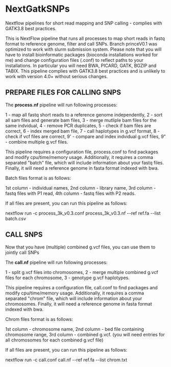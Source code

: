 # NextGatkSNPs
Nextflow pipelines for short read mapping and SNP calling - complies with GATK3.8 best practices. 

This is NextFlow pipeline that runs all processes to map short reads in fastq format to reference genome, 
filter and call SNPs. Branch princeV0.1 was optimized to work with slurm submission system. Please note 
that you will have to install bioinformatic packages (bioconda installations worked for me) and change 
configuration files (.conf) to reflect paths to your installations. In particular you will need BWA, 
PICARD, GATK, BGZIP and TABIX. This pipeline complies with GATK3.8 best practices and is unlikely to 
work with version 4.0+ without serious changes.

## PREPARE FILES FOR CALLING SNPS

The **process.nf** pipeline will run following processes:

  1 - map all fastq short reads to a reference genome independently,
  2 - sort all sam files and generate bam files,
  3 - merge mutliple bam files for the same indvidual,
  4 - remove PCR duplicates,
  5 - check if bam files are correct,
  6 - index merged bam file,
  7 - call haplotypes in g.vcf format,
  8 - check if vcf files are correct,
  9' - compare and index indvidual g.vcf files,
  9" - combine multiple g.vcf files.

This pipeline requires a configuration file, process.conf to find packages and modify cpu/time/memory usage. 
Additionally, it requires a comma separated "batch" file, which will include information about your fastq files. 
Finally, it will need a reference genome in fasta format indexed with bwa. 

Batch files format is as follows: 

  1st column - individual names,
  2nd column - library name,
  3rd column - fastq files with P1 read,
  4th column - fastq files with P2 reads.
  

If all files are present, you can run this pipeline as follows:

nextflow run -c process_3k_v0.3.conf process_3k_v0.3.nf --ref ref.fa --list batch.csv

## CALL SNPS

Now that you have (multiple) combined g.vcf files, you can use them to jointly call SNPs

The **call.nf** pipeline will run following processes:

  1 - split g.vcf files into chromosomes,
  2 - merge multiple combined g.vcf files for each chromosome,
  3 - genotype g.vcf haplotypes.
  

This pipeline requires a configuration file, call.conf to find packages and modify cpu/time/memory usage. Additionally, it requires a comma separated "chrom" file, which will include information about your chromosomes. Finally, it will need a reference genome in fasta format indexed with bwa.

Chrom files format is as follows: 

  1st column - chromosome name,
  2nd column - bed file containing chromosome range,
  3rd column - combined g.vcf.
(you will need entries for all chromosomes for each combined g.vcf file)

If all files are present, you can run this pipeline as follows:

nextflow run -c call.conf call.nf --ref ref.fa --list chrom.txt


